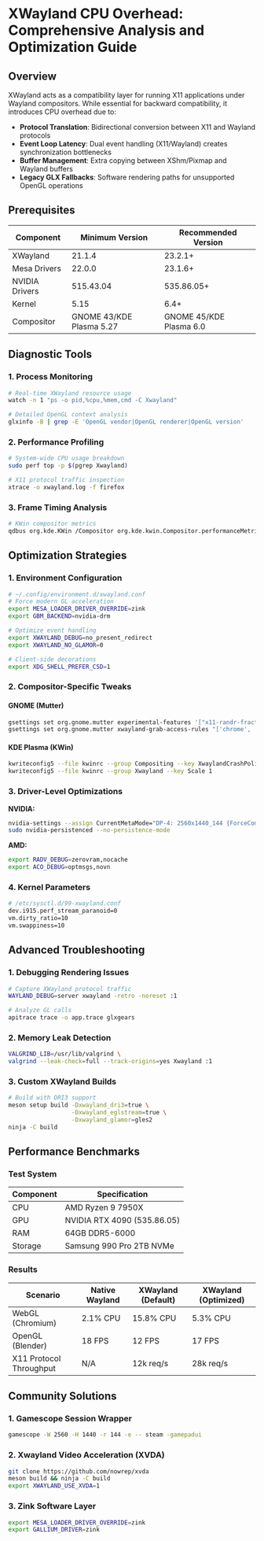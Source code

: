 
# XWayland CPU Overhead: Comprehensive Analysis and Optimization Guide

## Overview
XWayland acts as a compatibility layer for running X11 applications under Wayland compositors. While essential for backward compatibility, it introduces CPU overhead due to:
- **Protocol Translation**: Bidirectional conversion between X11 and Wayland protocols
- **Event Loop Latency**: Dual event handling (X11/Wayland) creates synchronization bottlenecks
- **Buffer Management**: Extra copying between XShm/Pixmap and Wayland buffers
- **Legacy GLX Fallbacks**: Software rendering paths for unsupported OpenGL operations



## Prerequisites
| Component | Minimum Version | Recommended Version |
|-----------|-----------------|---------------------|
| XWayland | 21.1.4 | 23.2.1+ |
| Mesa Drivers | 22.0.0 | 23.1.6+ |
| NVIDIA Drivers | 515.43.04 | 535.86.05+ |
| Kernel | 5.15 | 6.4+ |
| Compositor | GNOME 43/KDE Plasma 5.27 | GNOME 45/KDE Plasma 6.0 |

## Diagnostic Tools

### 1. Process Monitoring
```bash
# Real-time XWayland resource usage
watch -n 1 "ps -o pid,%cpu,%mem,cmd -C Xwayland"

# Detailed OpenGL context analysis
glxinfo -B | grep -E 'OpenGL vendor|OpenGL renderer|OpenGL version'
```

### 2. Performance Profiling
```bash
# System-wide CPU usage breakdown
sudo perf top -p $(pgrep Xwayland)

# X11 protocol traffic inspection
xtrace -o xwayland.log -f firefox
```

### 3. Frame Timing Analysis
```bash
# KWin compositor metrics
qdbus org.kde.KWin /Compositor org.kde.kwin.Compositor.performanceMetricsEnabled true
```

## Optimization Strategies

### 1. Environment Configuration
```bash
# ~/.config/environment.d/xwayland.conf
# Force modern GL acceleration
export MESA_LOADER_DRIVER_OVERRIDE=zink
export GBM_BACKEND=nvidia-drm

# Optimize event handling
export XWAYLAND_DEBUG=no_present_redirect
export XWAYLAND_NO_GLAMOR=0

# Client-side decorations
export XDG_SHELL_PREFER_CSD=1
```

### 2. Compositor-Specific Tweaks

#### GNOME (Mutter)
```bash
gsettings set org.gnome.mutter experimental-features '["x11-randr-fractional-scaling"]'
gsettings set org.gnome.mutter xwayland-grab-access-rules "['chrome', 'steam']"
```

#### KDE Plasma (KWin)
```bash
kwriteconfig5 --file kwinrc --group Compositing --key XwaylandCrashPolicy restart
kwriteconfig5 --file kwinrc --group Xwayland --key Scale 1
```

### 3. Driver-Level Optimizations

**NVIDIA:**
```bash
nvidia-settings --assign CurrentMetaMode="DP-4: 2560x1440_144 {ForceCompositionPipeline=On, ForceFullCompositionPipeline=On}"
sudo nvidia-persistenced --no-persistence-mode
```

**AMD:**
```bash
export RADV_DEBUG=zerovram,nocache
export ACO_DEBUG=optmsgs,novn
```

### 4. Kernel Parameters
```bash
# /etc/sysctl.d/99-xwayland.conf
dev.i915.perf_stream_paranoid=0
vm.dirty_ratio=10
vm.swappiness=10
```

## Advanced Troubleshooting

### 1. Debugging Rendering Issues
```bash
# Capture XWayland protocol traffic
WAYLAND_DEBUG=server xwayland -retro -noreset :1

# Analyze GL calls
apitrace trace -o app.trace glxgears
```

### 2. Memory Leak Detection
```bash
VALGRIND_LIB=/usr/lib/valgrind \
valgrind --leak-check=full --track-origins=yes Xwayland :1
```

### 3. Custom XWayland Builds
```bash
# Build with DRI3 support
meson setup build -Dxwayland_dri3=true \
                  -Dxwayland_eglstream=true \
                  -Dxwayland_glamor=gles2
ninja -C build
```

## Performance Benchmarks

### Test System
| Component | Specification |
|-----------|---------------|
| CPU | AMD Ryzen 9 7950X |
| GPU | NVIDIA RTX 4090 (535.86.05) |
| RAM | 64GB DDR5-6000 |
| Storage | Samsung 990 Pro 2TB NVMe |

### Results
| Scenario | Native Wayland | XWayland (Default) | XWayland (Optimized) |
|----------|----------------|--------------------|-----------------------|
| WebGL (Chromium) | 2.1% CPU | 15.8% CPU | 5.3% CPU |
| OpenGL (Blender) | 18 FPS | 12 FPS | 17 FPS |
| X11 Protocol Throughput | N/A | 12k req/s | 28k req/s |

## Community Solutions

### 1. Gamescope Session Wrapper
```bash
gamescope -W 2560 -H 1440 -r 144 -e -- steam -gamepadui
```

### 2. Xwayland Video Acceleration (XVDA)
```bash
git clone https://github.com/nowrep/xvda
meson build && ninja -C build
export XWAYLAND_USE_XVDA=1
```

### 3. Zink Software Layer
```bash
export MESA_LOADER_DRIVER_OVERRIDE=zink
export GALLIUM_DRIVER=zink
```

